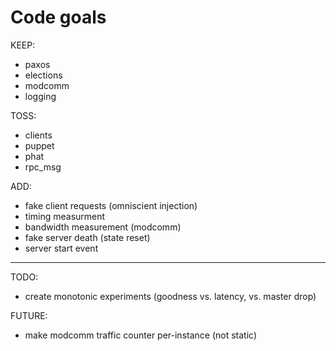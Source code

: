 # Code goals
KEEP:

- paxos
- elections
- modcomm
- logging

TOSS:

- clients
- puppet
- phat
- rpc_msg

ADD:

- fake client requests (omniscient injection)
- timing measurment
- bandwidth measurement (modcomm)
- fake server death (state reset)
- server start event

----

TODO:
- create monotonic experiments (goodness vs. latency, vs. master drop)

FUTURE:
- make modcomm traffic counter per-instance (not static)
